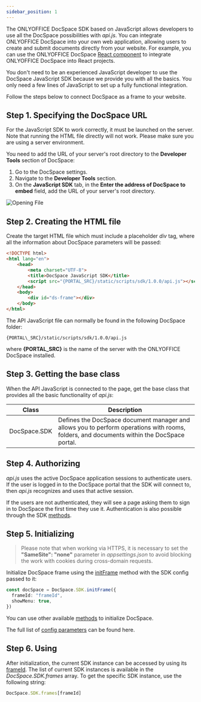 ```yaml
---
sidebar_position: 1
---
```


The ONLYOFFICE DocSpace SDK based on JavaScript allows developers to use all the DocSpace possibilities with *api.js*. You can integrate ONLYOFFICE DocSpace into your own web application, allowing users to create and submit documents directly from your website. For example, you can use the ONLYOFFICE DocSpace [React component](./react-component.md) to integrate ONLYOFFICE DocSpace into React projects.

You don't need to be an experienced JavaScript developer to use the DocSpace JavaScript SDK because we provide you with all the basics. You only need a few lines of JavaScript to set up a fully functional integration.

Follow the steps below to connect DocSpace as a frame to your website.

## Step 1. Specifying the DocSpace URL

For the JavaScript SDK to work correctly, it must be launched on the server. Note that running the HTML file directly will not work. Please make sure you are using a server environment.

You need to add the URL of your server's root directory to the **Developer Tools** section of DocSpace:

1. Go to the DocSpace settings.
2. Navigate to the **Developer Tools** section.
3. On the **JavaScript SDK** tab, in the **Enter the address of DocSpace to embed** field, add the URL of your server's root directory.

![Opening File](/assets/images/docspace/add-in-js-sdk-root-url.png)

## Step 2. Creating the HTML file

Create the target HTML file which must include a placeholder *div* tag, where all the information about DocSpace parameters will be passed:

``` html
<!DOCTYPE html>
<html lang="en">
    <head>
        <meta charset="UTF-8">
        <title>DocSpace JavaScript SDK</title>
        <script src="{PORTAL_SRC}/static/scripts/sdk/1.0.0/api.js"></script>
    </head>
    <body>
        <div id="ds-frame"></div>
    </body>
</html>
```

The API JavaScript file can normally be found in the following DocSpace folder:

`{PORTAL\_SRC}/static/scripts/sdk/1.0.0/api.js`

where **\{PORTAL\_SRC\}** is the name of the server with the ONLYOFFICE DocSpace installed.

## Step 3. Getting the base class

When the API JavaScript is connected to the page, get the base class that provides all the basic functionality of *api.js*:

| Class        | Description                                                                                                                               |
| ------------ | ----------------------------------------------------------------------------------------------------------------------------------------- |
| DocSpace.SDK | Defines the DocSpace document manager and allows you to perform operations with rooms, folders, and documents within the DocSpace portal. |

## Step 4. Authorizing

*api.js* uses the active DocSpace application sessions to authenticate users. If the user is logged in to the DocSpace portal that the SDK will connect to, then *api.js* recognizes and uses that active session.

If the users are not authenticated, they will see a page asking them to sign in to DocSpace the first time they use it. Authentication is also possible through the SDK [methods](../usage-sdk/methods.md#login).

## Step 5. Initializing

> Please note that when working via HTTPS, it is necessary to set the **"SameSite": "none"** parameter in *appsettings.json* to avoid blocking the work with cookies during cross-domain requests.

Initialize DocSpace frame using the [initFrame](../usage-sdk/methods.md#initframe) method with the SDK config passed to it:

``` ts
const docSpace = DocSpace.SDK.initFrame({
  frameId: "frameId",
  showMenu: true,
})
```

You can use other available [methods](../usage-sdk/methods.md) to initialize DocSpace.

The full list of [config parameters](../usage-sdk/config.md) can be found here.

## Step 6. Using

After initialization, the current SDK instance can be accessed by using its [frameId](../usage-sdk/config.md#frameid). The list of current SDK instances is available in the *DocSpace.SDK.frames* array. To get the specific SDK instance, use the following string:

``` ts
DocSpace.SDK.frames[frameId]
```
